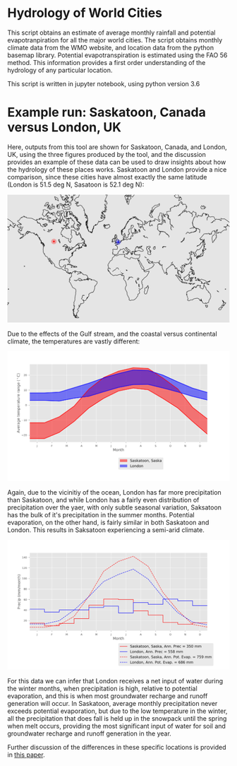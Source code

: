 # Hydrology of World Cities

This script obtains an estimate of average monthly rainfall and potential evapotranpiration for all the major world cities. The script obtains monthly climate data from the WMO website, and location data from the python basemap library. Potential evapotranspiration is estimated using the FAO 56 method. This information provides a first order understanding of the hydrology of any particular location. 

This script is written in jupyter notebook, using python version 3.6

# Example run: Saskatoon, Canada versus London, UK

Here, outputs from this tool are shown for Saskatoon, Canada, and London, UK, using the three figures produced by the tool, and the discussion provides an example of these data can be used to draw insights about how the hydrology of these places works. Saskatoon and London provide a nice comparison, since these cities have almost exactly the same latitude (London is 51.5 deg N, Sasatoon is 52.1 deg N):

![World map showing London and Saskatoon](Map.png)

Due to the effects of the Gulf stream, and the coastal versus continental climate, the temperatures are vastly different:

![Temperature in London and Saskatoon](Temp.png)

Again, due to the vicinitiy of the ocean, London has far more precipitation than Saskatoon, and while London has a fairly even distribution of precipitation over the yaer, with only subtle seasonal variation, Saksatoon has the bulk of it's precipitation in the summer months. Potential evaporation, on the other hand, is fairly similar in both Saskatoon and London. This results in Saksatoon experiencing a semi-arid climate.

![Precipitation and potential evaporation in London and Saskatoon](Precip.png)

For this data we can infer that London receives a net input of water during the winter months, when precipitation is high, relative to potential evaporation, and this is when most groundwater recharge and runoff generation will occur. In Saskatoon, average monthly precipitation never exceeds potential evaporation, but due to the low temperature in the winter, all the precipitation that does fall is held up in the snowpack until the spring when melt occurs, providing the most significant input of water for soil and groundwater recharge and runoff generation in the year.

Further discussion of the differences in these specific locations is provided in [this paper](
http://homepage.usask.ca/~ani378/papers/AIRESON_PROENV_SPA_2013.pdf).
